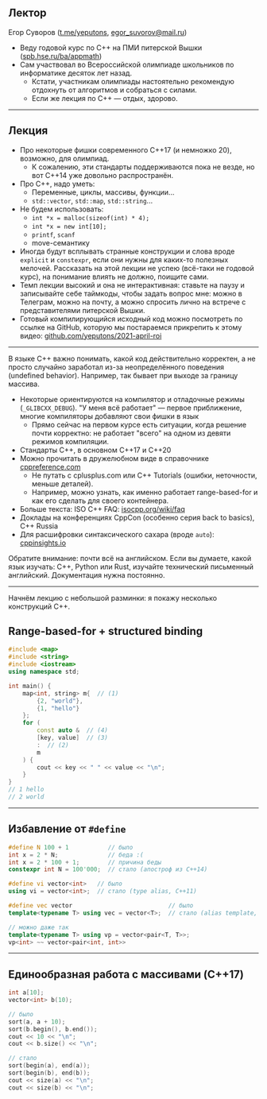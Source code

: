 ## Лектор
Егор Суворов ([t.me/yeputons](https://t.me/yeputons), [egor_suvorov@mail.ru](mailto:egor_suvorov@mail.ru))

* Веду годовой курс по C++ на ПМИ питерской Вышки ([spb.hse.ru/ba/appmath](https://spb.hse.ru/ba/appmath))
* Сам участвовал во Всероссийской олимпиаде школьников по информатике десяток лет назад.
  * Кстати, участникам олимпиады настоятельно рекомендую отдохнуть от алгоритмов и собраться с силами.
  * Если же лекция по C++ — отдых, здорово.

---

## Лекция

* Про некоторые фишки современного C++17 (и немножко 20), возможно, для олимпиад.
  * К сожалению, эти стандарты поддерживаются пока не везде, но вот C++14 уже довольно распространён.
* Про C++, надо уметь:
  * Переменные, циклы, массивы, функции...
  * `std::vector`, `std::map`, `std::string`...
* Не будем использовать:
  * `int *x = malloc(sizeof(int) * 4);`
  * `int *x = new int[10];`
  * `printf`, `scanf`
  * move-семантику
* Иногда будут всплывать странные конструкции и слова вроде `explicit` и `constexpr`, если они нужны для каких-то полезных мелочей.
  Рассказать на этой лекции не успею (всё-таки не годовой курс), на понимание влиять не должно, поищите сами.
* Темп лекции высокий и она не интерактивная: ставьте на паузу и записывайте себе таймкоды, чтобы задать вопрос мне:
  можно в Телеграм, можно на почту, а можно спросить лично на встрече с представителями питерской Вышки.
* Готовый компилирующийся исходный код можно посмотреть по ссылке на GitHub, которую мы постараемся прикрепить к этому видео:
  [github.com/yeputons/2021-april-roi](https://github.com/yeputons/2021-april-roi)

---
В языке C++ важно понимать, какой код действительно корректен, а не просто случайно заработал
из-за неопределённого поведения (undefined behavior).
Например, так бывает при выходе за границу массива.

* Некоторые ориентируются на компилятор и отладочные режимы (`_GLIBCXX_DEBUG`). "У меня всё работает" — первое приближение, многие компиляторы добавляют свои фишки в язык
  * Прямо сейчас на первом курсе есть ситуации, когда решение почти корректно: не работает "всего" на одном из девяти режимов компиляции.
* Стандарты C++, в основном C++17 и C++20
* Можно прочитать в дружелюбном виде в справочнике [cppreference.com](https://cppreference.com])
  * Не путать с cplusplus.com или C++ Tutorials (ошибки, неточности, меньше деталей).
  * Например, можно узнать, как именно работает range-based-for и как его сделать для своего контейнера.
* Больше текста: ISO C++ FAQ: [isocpp.org/wiki/faq](isocpp.org/wiki/faq)
* Доклады на конференциях CppCon (особенно серия back to basics), C++ Russia
* Для расшифровки синтаксического сахара (вроде `auto`): [cppinsights.io](https://cppinsights.io/)

Обратите внимание: почти всё на английском.
Если вы думаете, какой язык изучать: C++, Python или Rust, изучайте технический письменный английский.
Документация нужна постоянно.

---
Начнём лекцию с небольшой разминки: я покажу несколько конструкций C++.
## Range-based-for + structured binding
```c++
#include <map>
#include <string>
#include <iostream>
using namespace std;

int main() {
    map<int, string> m{  // (1)
        {2, "world"},
        {1, "hello"}
    };
    for (
        const auto &  // (4)
        [key, value]  // (3)
        :  // (2)
        m
    ) {
        cout << key << " " << value << "\n";
    }
}
// 1 hello
// 2 world
```
---

## Избавление от `#define`
```c++
#define N 100 + 1           // было
int x = 2 * N;              // беда :(
int x = 2 * 100 + 1;        // причина беды
constexpr int N = 100'000;  // стало (апостроф из C++14)

#define vi vector<int>   // было
using vi = vector<int>;  // стало (type alias, C++11)

#define vec vector                           // было
template<typename T> using vec = vector<T>;  // стало (alias template, C++11)

// можно даже так
template<typename T> using vp = vector<pair<T, T>>;
vp<int> ~~ vector<pair<int, int>>
```

---
## Единообразная работа с массивами (C++17)
```c++
int a[10];
vector<int> b(10);

// было
sort(a, a + 10);
sort(b.begin(), b.end());
cout << 10 << "\n";
cout << b.size() << "\n";

// стало
sort(begin(a), end(a));
sort(begin(b), end(b));
cout << size(a) << "\n";
cout << size(b) << "\n";
```
